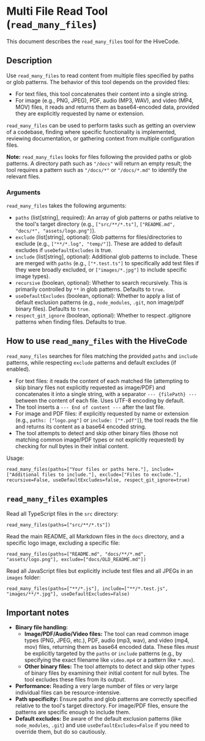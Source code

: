 # Multi File Read Tool (`read_many_files`)

This document describes the `read_many_files` tool for the HiveCode.

## Description

Use `read_many_files` to read content from multiple files specified by paths or
glob patterns. The behavior of this tool depends on the provided files:

- For text files, this tool concatenates their content into a single string.
- For image (e.g., PNG, JPEG), PDF, audio (MP3, WAV), and video (MP4, MOV)
  files, it reads and returns them as base64-encoded data, provided they are
  explicitly requested by name or extension.

`read_many_files` can be used to perform tasks such as getting an overview of a
codebase, finding where specific functionality is implemented, reviewing
documentation, or gathering context from multiple configuration files.

**Note:** `read_many_files` looks for files following the provided paths or glob
patterns. A directory path such as `"/docs"` will return an empty result; the
tool requires a pattern such as `"/docs/*"` or `"/docs/*.md"` to identify the
relevant files.

### Arguments

`read_many_files` takes the following arguments:

- `paths` (list[string], required): An array of glob patterns or paths relative
  to the tool's target directory (e.g., `["src/**/*.ts"]`,
  `["README.md", "docs/*", "assets/logo.png"]`).
- `exclude` (list[string], optional): Glob patterns for files/directories to
  exclude (e.g., `["**/*.log", "temp/"]`). These are added to default excludes
  if `useDefaultExcludes` is true.
- `include` (list[string], optional): Additional glob patterns to include. These
  are merged with `paths` (e.g., `["*.test.ts"]` to specifically add test files
  if they were broadly excluded, or `["images/*.jpg"]` to include specific image
  types).
- `recursive` (boolean, optional): Whether to search recursively. This is
  primarily controlled by `**` in glob patterns. Defaults to `true`.
- `useDefaultExcludes` (boolean, optional): Whether to apply a list of default
  exclusion patterns (e.g., `node_modules`, `.git`, non image/pdf binary files).
  Defaults to `true`.
- `respect_git_ignore` (boolean, optional): Whether to respect .gitignore
  patterns when finding files. Defaults to true.

## How to use `read_many_files` with the HiveCode

`read_many_files` searches for files matching the provided `paths` and `include`
patterns, while respecting `exclude` patterns and default excludes (if enabled).

- For text files: it reads the content of each matched file (attempting to skip
  binary files not explicitly requested as image/PDF) and concatenates it into a
  single string, with a separator `--- {filePath} ---` between the content of
  each file. Uses UTF-8 encoding by default.
- The tool inserts a `--- End of content ---` after the last file.
- For image and PDF files: if explicitly requested by name or extension (e.g.,
  `paths: ["logo.png"]` or `include: ["*.pdf"]`), the tool reads the file and
  returns its content as a base64 encoded string.
- The tool attempts to detect and skip other binary files (those not matching
  common image/PDF types or not explicitly requested) by checking for null bytes
  in their initial content.

Usage:

```
read_many_files(paths=["Your files or paths here."], include=["Additional files to include."], exclude=["Files to exclude."], recursive=False, useDefaultExcludes=false, respect_git_ignore=true)
```

## `read_many_files` examples

Read all TypeScript files in the `src` directory:

```
read_many_files(paths=["src/**/*.ts"])
```

Read the main README, all Markdown files in the `docs` directory, and a specific
logo image, excluding a specific file:

```
read_many_files(paths=["README.md", "docs/**/*.md", "assets/logo.png"], exclude=["docs/OLD_README.md"])
```

Read all JavaScript files but explicitly include test files and all JPEGs in an
`images` folder:

```
read_many_files(paths=["**/*.js"], include=["**/*.test.js", "images/**/*.jpg"], useDefaultExcludes=False)
```

## Important notes

- **Binary file handling:**
  - **Image/PDF/Audio/Video files:** The tool can read common image types (PNG,
    JPEG, etc.), PDF, audio (mp3, wav), and video (mp4, mov) files, returning
    them as base64 encoded data. These files _must_ be explicitly targeted by
    the `paths` or `include` patterns (e.g., by specifying the exact filename
    like `video.mp4` or a pattern like `*.mov`).
  - **Other binary files:** The tool attempts to detect and skip other types of
    binary files by examining their initial content for null bytes. The tool
    excludes these files from its output.
- **Performance:** Reading a very large number of files or very large individual
  files can be resource-intensive.
- **Path specificity:** Ensure paths and glob patterns are correctly specified
  relative to the tool's target directory. For image/PDF files, ensure the
  patterns are specific enough to include them.
- **Default excludes:** Be aware of the default exclusion patterns (like
  `node_modules`, `.git`) and use `useDefaultExcludes=False` if you need to
  override them, but do so cautiously.
